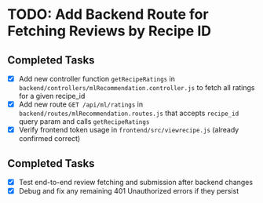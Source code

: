 # TODO: Add Backend Route for Fetching Reviews by Recipe ID

## Completed Tasks
- [x] Add new controller function `getRecipeRatings` in `backend/controllers/mlRecommendation.controller.js` to fetch all ratings for a given recipe_id
- [x] Add new route `GET /api/ml/ratings` in `backend/routes/mlRecommendation.routes.js` that accepts `recipe_id` query param and calls `getRecipeRatings`
- [x] Verify frontend token usage in `frontend/src/viewrecipe.js` (already confirmed correct)

## Completed Tasks
- [x] Test end-to-end review fetching and submission after backend changes
- [x] Debug and fix any remaining 401 Unauthorized errors if they persist
